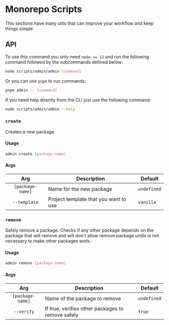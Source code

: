 # Monorepo Scripts

This sections have many utils that can improve your workflow and keep things
simple

## API

To use this command you only need `node >= 12` and run the following command
followed by the subcommands defined below:

```bash
node scripts/admin/admin [command]
```

Or you can use `pnpm` to run commands:

```bash
pnpm admin -- [command]
```

If you need help directly from the CLI just use the following command:

```bash
node scripts/admin/admin --help
```

### `create`

Creates a new package

#### Usage

```bash
admin create [package-name]
```

#### Args

|       Arg        | Description                           | Default     |
| :--------------: | ------------------------------------- | ----------- |
| `[package-name]` | Name for the new package              | `undefined` |
|   `--template`   | Project template that you want to use | `vanilla`   |

### `remove`

Safely remove a package. Checks if any other package depends on the package that
will remove and will don't allow remove package untils is not necessary to make
other packages work.

#### Usage

```bash
admin remove [package-name]
```

#### Args

|       Arg        | Description                                       | Default     |
| :--------------: | ------------------------------------------------- | ----------- |
| `[package-name]` | Name of the package to remove                     | `undefined` |
|    `--verify`    | If true, verifies other packages to remove safely | `true`      |
